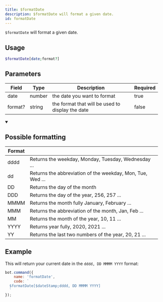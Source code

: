```yaml
---
title: $formatDate
description: $formatDate will format a given date.
id: formatDate
---
```


`$formatDate` will format a given date.

## Usage

```php
$formatDate[date;format?]
```

## Parameters

| Field   | Type   | Description                                      | Required |
|---------|--------|--------------------------------------------------|----------|
| date    | number | the date you want to format                      | true     |
| format? | string | the format that will be used to display the date | false    |

<details open>
  <summary> <h2> Possible formatting </h2></summary>

| Format |                                                            |
|--------|------------------------------------------------------------|
| dddd   | Returns the weekday, Monday, Tuesday, Wednesday ...        |
| dd     | Returns the abbreviation of the weekday, Mon, Tue, Wed ... |
| DD     | Returns the day of the month                               |
| DDD    | Returns the day of the year, 256, 257 ...                  |
| MMMM   | Returns the month fully January, February ...              |
| MMM    | Returns the abbreviation of the month, Jan, Feb ...        |
| MM     | Returns the month of the year, 10, 11 ...                  |
| YYYY   | Returns year fully, 2020, 2021 ...                         |
| YY     | Returns the last two numbers of the year, 20, 21 ...       |

</details>

## Example

This will return your current date in the `dddd, DD MMMM YYYY` format:

```javascript
bot.command({
    name: 'formatDate',
    code: `
  $formatDate[$dateStamp;dddd, DD MMMM YYYY]
  `
});
```
